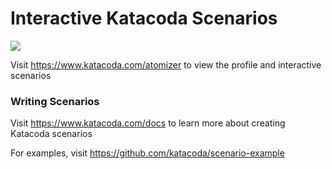 # Interactive Katacoda Scenarios

[![](http://shields.katacoda.com/katacoda/atomizer/count.svg)](https://www.katacoda.com/atomizer "Get your profile on Katacoda.com")

Visit https://www.katacoda.com/atomizer to view the profile and interactive scenarios

### Writing Scenarios
Visit https://www.katacoda.com/docs to learn more about creating Katacoda scenarios

For examples, visit https://github.com/katacoda/scenario-example
